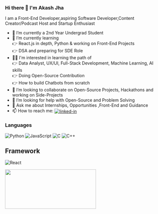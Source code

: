 ### Hi there 👋 I'm Akash Jha

<!--
**akashthedeveloper/akashthedeveloper** is a ✨ _special_ ✨ repository because its `README.md` (this file) appears on your GitHub profile.

Here are some ideas to get you started:
-->

I am a Front-End Developer,aspiring Software Developer,Content Creator/Podcast Host and Startup Enthusiast
- 🔭 I’m currently a 2nd Year Undergrad Student
- 🌱 I’m currently learning  <br>
        👉 React.js in depth, Python & working on Front-End Projects <br>
        👉 DSA and preparing for SDE Role
-  👩‍💻 I'm interested in learning the path of <br>
        👉 Data Analyst, UX/UI, Full-Stack Development, Machine Learning, AI skills <br>
        👉 Doing Open-Source Contribution <br>
        👉 How to build Chatbots from scratch
- 👯 I’m looking to collaborate on Open-Source Projects, Hackathons and working on Side-Projects 
- 🤔 I’m looking for help with Open-Source and Problem Solving
- 💬 Ask me about Internships, Opportunities ,Front-End and Guidance
- 📫 How to reach me: [<img align="center" alt="linked-in" src="https://img.shields.io/badge/linkedin-%230077B5.svg?&style=for-the-badge&logo=linkedin&logoColor=white" />](https://www.linkedin.com/in/akashjha123/)

### Languages

![Python](https://img.shields.io/badge/-Python-000?&logo=Python)
![JavaScript](https://img.shields.io/badge/-JavaScript-000?&logo=JavaScript)
![C](https://img.shields.io/badge/-C-000?&logo=C)
![C++](https://img.shields.io/badge/-C++-000?&logo=c%2b%2b&logoColor=00599C)

## Framework

![React](https://img.shields.io/badge/-React-000?&logo=React)

<img height="130px" width="300px" src="https://github-readme-stats.vercel.app/api/top-langs/?username=akashthedeveloper&hide=html&hide_title=true&hide_border=true&layout=compact&langs_count=6&exclude_repo=comp426,Redventures-Movie-Quotes&text_color=000&icon_color=fff&bg_color=0,52fa5a,4dfcff,c64dff&theme=graywhite" /></a>

 


